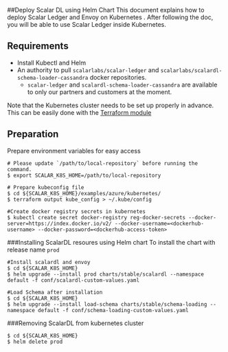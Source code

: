 ##Deploy Scalar DL using Helm Chart
This document explains how to deploy Scalar Ledger and Envoy on Kubernetes . After following the doc, you will be able to use Scalar Ledger inside Kubernetes.

## Requirements

* Install Kubectl and Helm 
* An authority to pull `scalarlabs/scalar-ledger` and `scalarlabs/scalardl-schema-loader-cassandra` docker repositories.
  * `scalar-ledger` and `scalardl-schema-loader-cassandra` are available to only our partners and customers at the moment.

Note that the Kubernetes cluster needs to be set up properly in advance. This can be easily done with the [Terraform module](../../docs/README.md)

## Preparation
Prepare environment variables for easy access

```console
# Please update `/path/to/local-repository` before running the command.
$ export SCALAR_K8S_HOME=/path/to/local-repository

# Prepare kubeconfig file
$ cd ${SCALAR_K8S_HOME}/examples/azure/kubernetes/
$ terraform output kube_config > ~/.kube/config

#Create docker registry secrets in kubernetes
$ kubectl create secret docker-registry reg-docker-secrets --docker-server=https://index.docker.io/v2/ --docker-username=<dockerhub-username> --docker-password=<dockerhub-access-token>
```

###Installing ScalarDL resoures using Helm chart
To install the chart with release name ``prod``
 ```console
#Install scalardl and envoy
$ cd ${SCALAR_K8S_HOME}
$ helm upgrade --install prod charts/stable/scalardl --namespace default -f conf/scalardl-custom-values.yaml

#Load Schema after installation
$ cd ${SCALAR_K8S_HOME}
$ helm upgrade --install load-schema charts/stable/schema-loading --namespace default -f conf/schema-loading-custom-values.yaml
```
###Removing ScalarDL from kubernetes cluster
```console
$ cd ${SCALAR_K8S_HOME}
$ helm delete prod 
``` 
 
   
   
   
   
   
   
   
   
   
    
    
